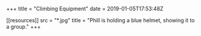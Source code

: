 +++
title = "Climbing Equipment"
date = 2019-01-05T17:53:48Z

[[resources]]
    src = "*.jpg"
    title = "Phill is holding a blue helmet, showing it to a group."
+++